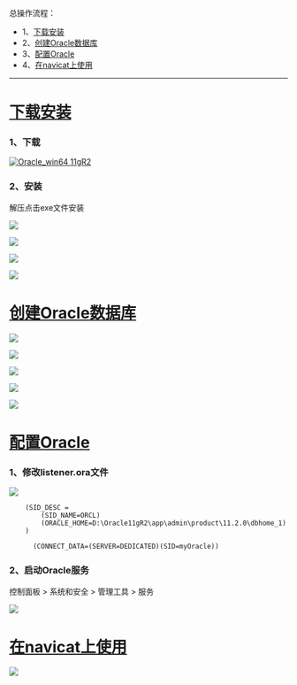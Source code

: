 总操作流程：
- 1、[下载安装](#Oracle-01)
- 2、[创建Oracle数据库](#Oracle-02)
- 3、[配置Oracle](#Oracle-03)
- 4、[在navicat上使用](#Oracle-04)

***

# <a name="Oracle-01" href="#" >下载安装</a>
### 1、下载
[![](https://img.shields.io/badge/Oracle_win64-11gR2-green.svg "Oracle_win64 11gR2")](https://pan.baidu.com/s/1OccUwdzmqwaWqTJEgNMk1w)

### 2、安装
解压点击exe文件安装

![](image/1-1.png)

![](image/1-2.png)

![](image/1-3.png)

![](image/1-4.png)


# <a name="Oracle-02" href="#" >创建Oracle数据库</a>
![](image/1-5.png)

![](image/1-6.png)

![](image/1-7.png)

![](image/1-8.png)

![](image/1-9.png)

# <a name="Oracle-03" href="#" >配置Oracle</a>
### 1、修改listener.ora文件

![](image/1-10.png)

```
	(SID_DESC =
		(SID_NAME=ORCL)
		(ORACLE_HOME=D:\Oracle11gR2\app\admin\product\11.2.0\dbhome_1)
	)
```

```
	  (CONNECT_DATA=(SERVER=DEDICATED)(SID=myOracle))
```
### 2、启动Oracle服务

控制面板 > 系统和安全 > 管理工具 > 服务

![](image/1-11.png)

# <a name="Oracle-04" href="#" >在navicat上使用</a>

![](image/1-12.png)